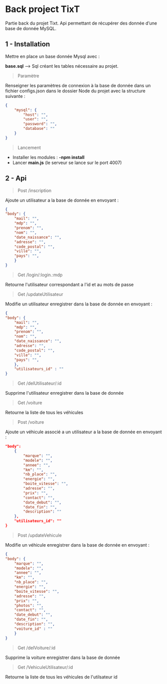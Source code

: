 # Back project TixT

Partie back du projet Tixt. Api permettant de récupérer des donnée d’une base de donnée MySQL.

## 1 - Installation

Mettre en place un base donnée Mysql avec :

**base.sql** --> Sql créant les tables nécessaire au projet.

> Paramètre

Renseigner les paramètres de connexion à la base de donnée dans un fichier configs.json dans le dossier Node du projet avec la structure suivante :

```json
{
	"mysql": {
		"host": "",
		"user": "",
		"password": "",
		"database": ""
	}
}
```

> Lancement

- Installer les modules : **-npm install**
- Lancer **main.js** (le serveur se lance sur le port 4007)
   
## 2 - Api

> Post /inscription
	
Ajoute un utilisateur a la base de donnée en envoyant :

```json
{
"body": {
	"mail": "",
	"mdp": "",
	"prenom": "",
	"nom": "",
	"date_naissance": "",
	"adresse": "",
	"code_postal": "",
	"ville": "",
	"pays": "",
	}
}
```
> Get /login/:login.:mdp

Retourne l'utilisateur correspondant a l'id et au mots de passe

> Get /updateUtilisateur

Modifie un utilisateur enregistrer dans la base de donnée en envoyant :

```json
{
"body": {
	"mail": "",
	"mdp": "",
	"prenom": "",
	"nom": "",
	"date_naissance": "",
	"adresse": "",
	"code_postal": "",
	"ville": "",
	"pays": "",
	},
	"utilisateurs_id" : ""
}
```
> Get /delUtilisateur/:id

Supprime l'utilisateur enregistrer dans la base de donnée

> Get /voiture

Retourne la liste de tous les véhicules 

> Post /voiture

Ajoute un véhicule associé a un utilisateur a la base de donnée en envoyant :

```json
"body": 
	{
		"marque": "",
		"modele": "",
		"annee": "",
		"km": "",
		"nb_place": "",
		"energie": "",
		"boite_vitesse": "",
		"adresse": "",
		"prix": "",
		"contact": "",
		"date_debut": "",
		"date_fin": "",
		"description": ""
	},
	"utilisateurs_id": ""
}
```
> Post /updateVehicule

Modifie un véhicule enregistrer dans la base de donnée en envoyant :

```Json
{
"body": {
	"marque": "",
	"modele": "",
	"annee": "",
	"km": "",
	"nb_place": "",
	"energie": "",
	"boite_vitesse": "",
	"adresse": "",
	"prix": "",
	"photos": "",
	"contact": "",
	"date_debut": "",
	"date_fin": "",
	"description": "",
	"voiture_id" : ""
	}
}
```

 > Get /delVoiture/:id

Supprime la voiture enregistrer dans la base de donnée

> Get /VehiculeUtilisateur/:id

Retourne la liste de tous les véhicules de l'utilsateur id